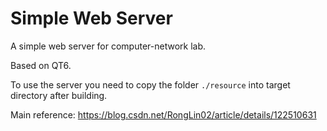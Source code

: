 # Simple Web Server

A simple web server for computer-network lab.

Based on QT6.

To use the server you need to copy the folder `./resource` into target directory after building.

Main reference: https://blog.csdn.net/RongLin02/article/details/122510631
